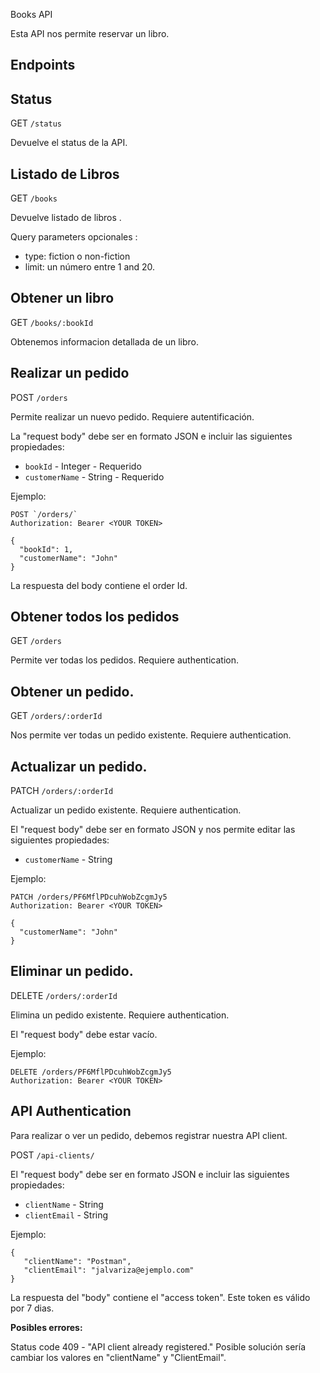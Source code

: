 Books API

Esta API nos permite reservar un libro.


## Endpoints ##

## Status ##
GET `/status`

Devuelve el status de la API.

## Listado de Libros ## 
GET `/books`

Devuelve listado de libros .

Query parameters opcionales :

- type: fiction o non-fiction
- limit: un número entre 1 and 20.

## Obtener un libro ##
GET `/books/:bookId`

Obtenemos informacion detallada de un libro.

## Realizar un pedido ##
POST `/orders`

Permite realizar un nuevo pedido. Requiere autentificación.

La "request body" debe ser en formato JSON e incluir las siguientes propiedades:

- `bookId` - Integer - Requerido
- `customerName` - String - Requerido

Ejemplo:
```
POST `/orders/`
Authorization: Bearer <YOUR TOKEN>

{
  "bookId": 1,
  "customerName": "John"
}
```
La respuesta del body contiene el order Id.

## Obtener todos los pedidos ##
GET `/orders`

Permite ver todas los pedidos. Requiere authentication.

## Obtener un pedido. ##
GET `/orders/:orderId`

Nos permite ver todas un pedido existente. Requiere authentication.

## Actualizar un pedido. ##
PATCH `/orders/:orderId`

Actualizar un pedido existente. Requiere authentication.

El "request body" debe ser en formato JSON y nos permite editar las siguientes propiedades:

- `customerName` - String

Ejemplo:
```
PATCH /orders/PF6MflPDcuhWobZcgmJy5
Authorization: Bearer <YOUR TOKEN>

{
  "customerName": "John"
}
```

## Eliminar un pedido. ##
DELETE `/orders/:orderId`

Elimina un pedido existente. Requiere authentication.

El "request body" debe estar vacío.

Ejemplo:
```
DELETE /orders/PF6MflPDcuhWobZcgmJy5
Authorization: Bearer <YOUR TOKEN>
```

## API Authentication ##
Para realizar o ver un pedido, debemos registrar nuestra API client.

POST `/api-clients/`

El "request body" debe ser en formato JSON e incluir las siguientes propiedades:

- `clientName` - String
- `clientEmail` - String

Ejemplo:
```
{
   "clientName": "Postman",
   "clientEmail": "jalvariza@ejemplo.com"
}
```
La respuesta del "body" contiene el "access token". Este token es válido por 7 dias.

**Posibles errores:**

Status code 409 - "API client already registered." Posible solución sería cambiar los valores en "clientName" y "ClientEmail".
